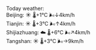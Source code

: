 Today weather:  
Beijing: ☀️   🌡️+1°C 🌬️↓4km/h  
Tianjin: ☀️   🌡️+3°C 🌬️↑4km/h  
Shijiazhuang: ☁️   🌡️+6°C 🌬️↗4km/h  
Tangshan: ☀️   🌡️+3°C 🌬️→9km/h  
